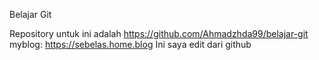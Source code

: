 Belajar Git

Repository untuk ini adalah https://github.com/Ahmadzhda99/belajar-git
myblog: https://sebelas.home.blog
Ini saya edit dari github